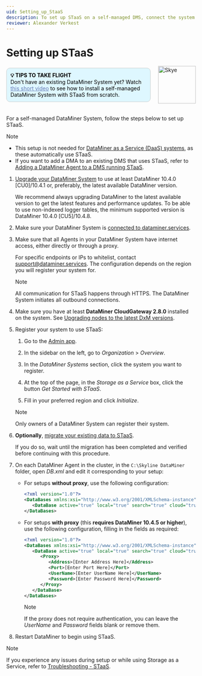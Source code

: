 ```yaml
---
uid: Setting_up_StaaS
description: To set up STaaS on a self-managed DMS, connect the system to dataminer.services, register, edit DB.xml on each DMA, and restart DataMiner.
reviewer: Alexander Verkest
---
```


# Setting up STaaS

<div style="display: flex; align-items: center; justify-content: space-between; margin: 0 auto; max-width: 100%;">
  <div style="border: 1px solid #ccc; border-radius: 10px; padding: 10px; flex-grow: 1; background-color: #DEF7FF; margin-right: 20px; color: #000000;">
    <b>💡 TIPS TO TAKE FLIGHT</b><br>
    Don't have an existing DataMiner System yet? Watch <a href="xref:Installing_DM_using_the_DM_installer" style="color: #657AB7;">this short video</a> to see how to install a self-managed DataMiner System with STaaS from scratch.
  </div>
  <img src="~/images/Skye.svg" alt="Skye" style="width: 100px; flex-shrink: 0;">
</div>

<br>

For a self-managed DataMiner System, follow the steps below to set up STaaS.

> [!NOTE]
>
> - This setup is not needed for [DataMiner as a Service (DaaS) systems](xref:Creating_a_DMS_in_the_cloud), as these automatically use STaaS.
> - If you want to add a DMA to an existing DMS that uses STaaS, refer to [Adding a DataMiner Agent to a DMS running STaaS](xref:Adding_a_DMA_to_a_DMS_running_STaaS).

1. [Upgrade your DataMiner System](xref:Upgrading_a_DataMiner_Agent) to use at least DataMiner 10.4.0 [CU0]/10.4.1 or, preferably, the latest available DataMiner version.

   We recommend always upgrading DataMiner to the latest available version to get the latest features and performance updates. To be able to use non-indexed logger tables, the minimum supported version is DataMiner 10.4.0 [CU5]/10.4.8. <!-- RN 40066 -->

1. Make sure your DataMiner System is [connected to dataminer.services](xref:Connecting_your_DataMiner_System_to_the_cloud).

1. Make sure that all Agents in your DataMiner System have internet access, either directly or through a proxy.

   For specific endpoints or IPs to whitelist, contact <support@dataminer.services>. The configuration depends on the region you will register your system for.

   > [!NOTE]
   > All communication for STaaS happens through HTTPS. The DataMiner System initiates all outbound connections.

1. Make sure you have at least **DataMiner CloudGateway 2.8.0** installed on the system. See [Upgrading nodes to the latest DxM versions](xref:Managing_cloud-connected_nodes#upgrading-nodes-to-the-latest-dxm-versions).

1. Register your system to use STaaS:

   1. Go to the [Admin app](https://admin.dataminer.services).

   1. In the sidebar on the left, go to *Organization* > *Overview*.
  
   1. In the *DataMiner Systems* section, click the system you want to register.
  
   1. At the top of the page, in the *Storage as a Service* box, click the button *Get Started with STaaS*.
  
   1. Fill in your preferred region and click *Initialize*.

   > [!NOTE]
   > Only owners of a DataMiner System can register their system.

1. **Optionally**, [migrate your existing data to STaaS](xref:Migrating_existing_data_to_STaaS).

   If you do so, wait until the migration has been completed and verified before continuing with this procedure.

1. On each DataMiner Agent in the cluster, in the `C:\Skyline DataMiner` folder, open *DB.xml* and edit it corresponding to your setup:

   - For setups **without proxy**, use the following configuration:

      ```xml
      <?xml version="1.0"?>
      <DataBases xmlns:xsi="http://www.w3.org/2001/XMLSchema-instance" xmlns:xsd="http://www.w3.org/2001/XMLSchema" xmlns="http://www.skyline.be/config/db">
         <DataBase active="true" local="true" search="true" cloud="true" type="CloudStorage"/>
      </DataBases>
      ```

   - For setups **with proxy** (this **requires DataMiner 10.4.5 or higher**<!-- RN 39221 -->), use the following configuration, filling in the fields as required:

      ```xml
      <?xml version="1.0"?>
      <DataBases xmlns:xsi="http://www.w3.org/2001/XMLSchema-instance" xmlns:xsd="http://www.w3.org/2001/XMLSchema" xmlns="http://www.skyline.be/config/db">
         <DataBase active="true" local="true" search="true" cloud="true" type="CloudStorage">
            <Proxy>
               <Address>[Enter Address Here]</Address>
               <Port>[Enter Port Here]</Port>
               <UserName>[Enter UserName Here]</UserName>
               <Password>[Enter Password Here]</Password>
            </Proxy>
         </DataBase>
      </DataBases>
      ```

      > [!NOTE]
      > If the proxy does not require authentication, you can leave the *UserName* and *Password* fields blank or remove them.

1. Restart DataMiner to begin using STaaS.

> [!NOTE]
> If you experience any issues during setup or while using Storage as a Service, refer to [Troubleshooting - STaaS](xref:Troubleshooting_STaaS).
